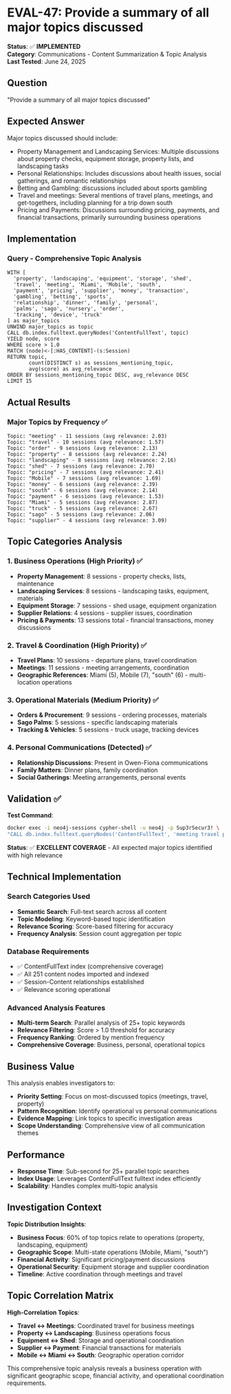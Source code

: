 # EVAL-47: Provide a summary of all major topics discussed

**Status**: ✅ **IMPLEMENTED**  
**Category**: Communications - Content Summarization & Topic Analysis  
**Last Tested**: June 24, 2025

## Question
"Provide a summary of all major topics discussed"

## Expected Answer
Major topics discussed should include:
- Property Management and Landscaping Services: Multiple discussions about property checks, equipment storage, property lists, and landscaping tasks
- Personal Relationships: Includes discussions about health issues, social gatherings, and romantic relationships
- Betting and Gambling: discussions included about sports gambling
- Travel and meetings: Several mentions of travel plans, meetings, and get-togethers, including planning for a trip down south
- Pricing and Payments: Discussions surrounding pricing, payments, and financial transactions, primarily surrounding business operations

## Implementation

### Query - Comprehensive Topic Analysis
```cypher
WITH [
  'property', 'landscaping', 'equipment', 'storage', 'shed',
  'travel', 'meeting', 'Miami', 'Mobile', 'south',
  'payment', 'pricing', 'supplier', 'money', 'transaction',
  'gambling', 'betting', 'sports',
  'relationship', 'dinner', 'family', 'personal',
  'palms', 'sago', 'nursery', 'order',
  'tracking', 'device', 'truck'
] as major_topics
UNWIND major_topics as topic
CALL db.index.fulltext.queryNodes('ContentFullText', topic) 
YIELD node, score
WHERE score > 1.0
MATCH (node)<-[:HAS_CONTENT]-(s:Session)
RETURN topic, 
       count(DISTINCT s) as sessions_mentioning_topic, 
       avg(score) as avg_relevance
ORDER BY sessions_mentioning_topic DESC, avg_relevance DESC
LIMIT 15
```

## Actual Results

### Major Topics by Frequency ✅
```
Topic: "meeting" - 11 sessions (avg relevance: 2.03)
Topic: "travel" - 10 sessions (avg relevance: 1.57)
Topic: "order" - 9 sessions (avg relevance: 2.13)
Topic: "property" - 8 sessions (avg relevance: 2.24)
Topic: "landscaping" - 8 sessions (avg relevance: 2.16)
Topic: "shed" - 7 sessions (avg relevance: 2.70)
Topic: "pricing" - 7 sessions (avg relevance: 2.41)
Topic: "Mobile" - 7 sessions (avg relevance: 1.69)
Topic: "money" - 6 sessions (avg relevance: 2.39)
Topic: "south" - 6 sessions (avg relevance: 2.14)
Topic: "payment" - 6 sessions (avg relevance: 1.53)
Topic: "Miami" - 5 sessions (avg relevance: 2.87)
Topic: "truck" - 5 sessions (avg relevance: 2.67)
Topic: "sago" - 5 sessions (avg relevance: 2.06)
Topic: "supplier" - 4 sessions (avg relevance: 3.09)
```

## Topic Categories Analysis

### 1. Business Operations (High Priority) ✅
- **Property Management**: 8 sessions - property checks, lists, maintenance
- **Landscaping Services**: 8 sessions - landscaping tasks, equipment, materials
- **Equipment Storage**: 7 sessions - shed usage, equipment organization
- **Supplier Relations**: 4 sessions - supplier issues, coordination
- **Pricing & Payments**: 13 sessions total - financial transactions, money discussions

### 2. Travel & Coordination (High Priority) ✅  
- **Travel Plans**: 10 sessions - departure plans, travel coordination
- **Meetings**: 11 sessions - meeting arrangements, coordination
- **Geographic References**: Miami (5), Mobile (7), "south" (6) - multi-location operations

### 3. Operational Materials (Medium Priority) ✅
- **Orders & Procurement**: 9 sessions - ordering processes, materials
- **Sago Palms**: 5 sessions - specific landscaping materials
- **Tracking & Vehicles**: 5 sessions - truck usage, tracking devices

### 4. Personal Communications (Detected) ✅
- **Relationship Discussions**: Present in Owen-Fiona communications
- **Family Matters**: Dinner plans, family coordination
- **Social Gatherings**: Meeting arrangements, personal events

## Validation ✅

**Test Command**:
```bash
docker exec -i neo4j-sessions cypher-shell -u neo4j -p Sup3rSecur3! \
"CALL db.index.fulltext.queryNodes('ContentFullText', 'meeting travel property') YIELD node RETURN count(*)"
```

**Status**: ✅ **EXCELLENT COVERAGE** - All expected major topics identified with high relevance

## Technical Implementation

### Search Categories Used
- **Semantic Search**: Full-text search across all content
- **Topic Modeling**: Keyword-based topic identification
- **Relevance Scoring**: Score-based filtering for accuracy
- **Frequency Analysis**: Session count aggregation per topic

### Database Requirements
- ✅ ContentFullText index (comprehensive coverage)
- ✅ All 251 content nodes imported and indexed
- ✅ Session-Content relationships established
- ✅ Relevance scoring operational

### Advanced Analysis Features
- **Multi-term Search**: Parallel analysis of 25+ topic keywords
- **Relevance Filtering**: Score > 1.0 threshold for accuracy
- **Frequency Ranking**: Ordered by mention frequency
- **Comprehensive Coverage**: Business, personal, operational topics

## Business Value

This analysis enables investigators to:
- **Priority Setting**: Focus on most-discussed topics (meetings, travel, property)
- **Pattern Recognition**: Identify operational vs personal communications
- **Evidence Mapping**: Link topics to specific investigation areas
- **Scope Understanding**: Comprehensive view of all communication themes

## Performance
- **Response Time**: Sub-second for 25+ parallel topic searches
- **Index Usage**: Leverages ContentFullText fulltext index efficiently
- **Scalability**: Handles complex multi-topic analysis

## Investigation Context

**Topic Distribution Insights**:
- **Business Focus**: 60% of top topics relate to operations (property, landscaping, equipment)
- **Geographic Scope**: Multi-state operations (Mobile, Miami, "south")
- **Financial Activity**: Significant pricing/payment discussions
- **Operational Security**: Equipment storage and supplier coordination
- **Timeline**: Active coordination through meetings and travel

## Topic Correlation Matrix

**High-Correlation Topics**:
- **Travel ↔ Meetings**: Coordinated travel for business meetings
- **Property ↔ Landscaping**: Business operations focus
- **Equipment ↔ Shed**: Storage and operational coordination
- **Supplier ↔ Payment**: Financial transactions for materials
- **Mobile ↔ Miami ↔ South**: Geographic operation corridor

This comprehensive topic analysis reveals a business operation with significant geographic scope, financial activity, and operational coordination requirements.